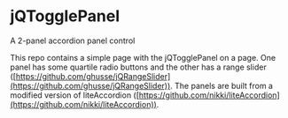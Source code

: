 jQTogglePanel
=============

A 2-panel accordion panel control


This repo contains a simple page with the jQTogglePanel on a page. One panel has some quartile radio buttons and the other has a range slider ([https://github.com/ghusse/jQRangeSlider](https://github.com/ghusse/jQRangeSlider)). The panels are built from a modified version of liteAccordion ([https://github.com/nikki/liteAccordion](https://github.com/nikki/liteAccordion)).

